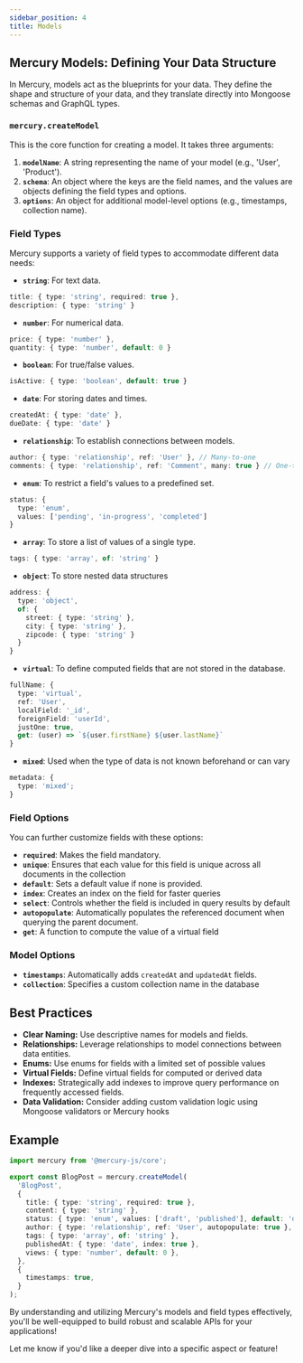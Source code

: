 ```yaml
---
sidebar_position: 4
title: Models
---
```


## Mercury Models: Defining Your Data Structure

In Mercury, models act as the blueprints for your data. They define the shape and structure of your data, and they translate directly into Mongoose schemas and GraphQL types.

### `mercury.createModel`

This is the core function for creating a model. It takes three arguments:

1.  **`modelName`**: A string representing the name of your model (e.g., 'User', 'Product').
2.  **`schema`**: An object where the keys are the field names, and the values are objects defining the field types and options.
3.  **`options`**: An object for additional model-level options (e.g., timestamps, collection name).

### Field Types

Mercury supports a variety of field types to accommodate different data needs:

- **`string`**: For text data.

```typescript
title: { type: 'string', required: true },
description: { type: 'string' }
```

- **`number`**: For numerical data.

```typescript
price: { type: 'number' },
quantity: { type: 'number', default: 0 }
```

- **`boolean`**: For true/false values.

```typescript
isActive: { type: 'boolean', default: true }
```

- **`date`**: For storing dates and times.

```typescript
createdAt: { type: 'date' },
dueDate: { type: 'date' }
```

- **`relationship`**: To establish connections between models.

```typescript
author: { type: 'relationship', ref: 'User' }, // Many-to-one
comments: { type: 'relationship', ref: 'Comment', many: true } // One-to-many
```

- **`enum`**: To restrict a field's values to a predefined set.

```typescript
status: {
  type: 'enum',
  values: ['pending', 'in-progress', 'completed']
}
```

- **`array`**: To store a list of values of a single type.

```typescript
tags: { type: 'array', of: 'string' }
```

- **`object`**: To store nested data structures

```typescript
address: {
  type: 'object',
  of: {
    street: { type: 'string' },
    city: { type: 'string' },
    zipcode: { type: 'string' }
  }
}
```

- **`virtual`**: To define computed fields that are not stored in the database.

```typescript
fullName: {
  type: 'virtual',
  ref: 'User',
  localField: '_id',
  foreignField: 'userId',
  justOne: true,
  get: (user) => `${user.firstName} ${user.lastName}`
}
```

- **`mixed`**: Used when the type of data is not known beforehand or can vary

```typescript
metadata: {
  type: 'mixed';
}
```

### Field Options

You can further customize fields with these options:

- **`required`**: Makes the field mandatory.
- **`unique`**: Ensures that each value for this field is unique across all documents in the collection
- **`default`**: Sets a default value if none is provided.
- **`index`**: Creates an index on the field for faster queries
- **`select`**: Controls whether the field is included in query results by default
- **`autopopulate`**: Automatically populates the referenced document when querying the parent document.
- **`get`**: A function to compute the value of a virtual field

### Model Options

- **`timestamps`**: Automatically adds `createdAt` and `updatedAt` fields.
- **`collection`**: Specifies a custom collection name in the database

## Best Practices

- **Clear Naming:** Use descriptive names for models and fields.
- **Relationships:** Leverage relationships to model connections between data entities.
- **Enums:** Use enums for fields with a limited set of possible values
- **Virtual Fields:** Define virtual fields for computed or derived data
- **Indexes:** Strategically add indexes to improve query performance on frequently accessed fields.
- **Data Validation:** Consider adding custom validation logic using Mongoose validators or Mercury hooks

## Example

```typescript
import mercury from '@mercury-js/core';

export const BlogPost = mercury.createModel(
  'BlogPost',
  {
    title: { type: 'string', required: true },
    content: { type: 'string' },
    status: { type: 'enum', values: ['draft', 'published'], default: 'draft' },
    author: { type: 'relationship', ref: 'User', autopopulate: true },
    tags: { type: 'array', of: 'string' },
    publishedAt: { type: 'date', index: true },
    views: { type: 'number', default: 0 },
  },
  {
    timestamps: true,
  }
);
```

By understanding and utilizing Mercury's models and field types effectively, you'll be well-equipped to build robust and scalable APIs for your applications!

Let me know if you'd like a deeper dive into a specific aspect or feature!
